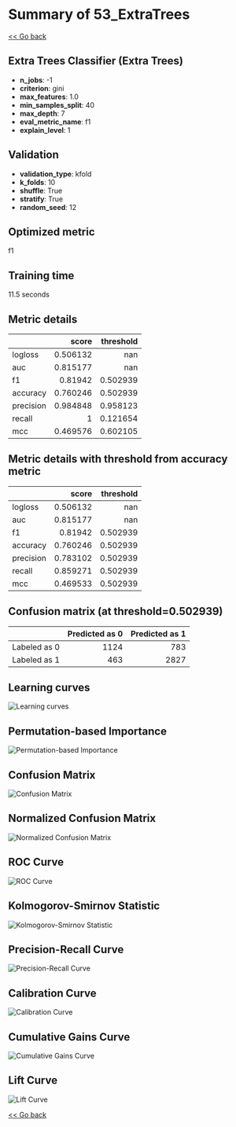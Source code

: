 # Summary of 53_ExtraTrees

[<< Go back](../README.md)


## Extra Trees Classifier (Extra Trees)
- **n_jobs**: -1
- **criterion**: gini
- **max_features**: 1.0
- **min_samples_split**: 40
- **max_depth**: 7
- **eval_metric_name**: f1
- **explain_level**: 1

## Validation
 - **validation_type**: kfold
 - **k_folds**: 10
 - **shuffle**: True
 - **stratify**: True
 - **random_seed**: 12

## Optimized metric
f1

## Training time

11.5 seconds

## Metric details
|           |    score |   threshold |
|:----------|---------:|------------:|
| logloss   | 0.506132 |  nan        |
| auc       | 0.815177 |  nan        |
| f1        | 0.81942  |    0.502939 |
| accuracy  | 0.760246 |    0.502939 |
| precision | 0.984848 |    0.958123 |
| recall    | 1        |    0.121654 |
| mcc       | 0.469576 |    0.602105 |


## Metric details with threshold from accuracy metric
|           |    score |   threshold |
|:----------|---------:|------------:|
| logloss   | 0.506132 |  nan        |
| auc       | 0.815177 |  nan        |
| f1        | 0.81942  |    0.502939 |
| accuracy  | 0.760246 |    0.502939 |
| precision | 0.783102 |    0.502939 |
| recall    | 0.859271 |    0.502939 |
| mcc       | 0.469533 |    0.502939 |


## Confusion matrix (at threshold=0.502939)
|              |   Predicted as 0 |   Predicted as 1 |
|:-------------|-----------------:|-----------------:|
| Labeled as 0 |             1124 |              783 |
| Labeled as 1 |              463 |             2827 |

## Learning curves
![Learning curves](learning_curves.png)

## Permutation-based Importance
![Permutation-based Importance](permutation_importance.png)
## Confusion Matrix

![Confusion Matrix](confusion_matrix.png)


## Normalized Confusion Matrix

![Normalized Confusion Matrix](confusion_matrix_normalized.png)


## ROC Curve

![ROC Curve](roc_curve.png)


## Kolmogorov-Smirnov Statistic

![Kolmogorov-Smirnov Statistic](ks_statistic.png)


## Precision-Recall Curve

![Precision-Recall Curve](precision_recall_curve.png)


## Calibration Curve

![Calibration Curve](calibration_curve_curve.png)


## Cumulative Gains Curve

![Cumulative Gains Curve](cumulative_gains_curve.png)


## Lift Curve

![Lift Curve](lift_curve.png)



[<< Go back](../README.md)
